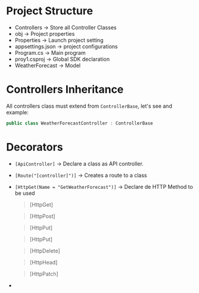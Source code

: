 # Project Structure

- Controllers -> Store all Controller Classes
- obj -> Project properties
- Properties -> Launch project setting
- appsettings.json -> project configurations
- Program.cs -> Main program
- proy1.csproj -> Global SDK declaration
- WeatherForecast -> Model

# Controllers Inheritance

All controllers class must extend from `ControllerBase`, let's see and example:

``` c#
public class WeatherForecastController : ControllerBase
```

# Decorators

- `[ApiController]` -> Declare a class as API controller.
- `[Route("[controller]")]` -> Creates a route to a class
- `[HttpGet(Name = "GetWeatherForecast")]` -> Declare de HTTP Method to be used
    > [HttpGet]

    > [HttpPost]

    > [HttpPut]

    > [HttpPut]

    > [HttpDelete]

    > [HttpHead]

    > [HttpPatch]
- 